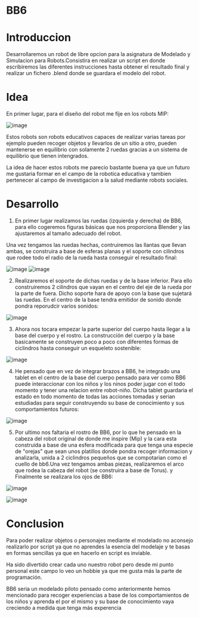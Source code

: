 # BB6

# Introduccion
Desarrollaremos un robot de libre opcion para la asignatura de Modelado y Simulacion para Robots.Consistira en realizar un script en donde escribiremos las diferentes instrucciones hasta obtener el resultado final y realizar un fichero .blend donde se guardara el modelo del robot. 

# Idea
En primer lugar, para el diseño del robot me fije en los robots MIP:

![image](https://user-images.githubusercontent.com/73492480/158706300-b05c953f-f634-4496-95b7-a780e48e83a8.png)

Estos robots son robots educativos capaces de realizar varias tareas por ejemplo pueden recoger objetos y llevarlos de un sitio a otro, pueden mantenerse en equilibrio con solamente 2 ruedas gracias a un sistema de equilibrio que tienen intengrados. 

La idea de hacer estos robots me parecio bastante buena ya que un futuro me gustaria formar en el campo de la robotica educativa y tambien pertenecer al campo de investigacion a la salud mediante robots sociales.

# Desarrollo 

1. En primer lugar realizamos las ruedas (izquierda y derecha) de BB6, para ello cogeremos figuras básicas que nos proporciona Blender y las ajustaremos al tamaño adecuado del robot. 

Una vez tengamos las ruedas hechas, contruiremos las llantas que llevan ambas, se construira a base de esferas planas y el soporte con cilindros que rodee todo el radio de la rueda hasta conseguir el resultado final:

![image](https://user-images.githubusercontent.com/73492480/158707292-145e4509-7730-45e9-8b19-5ea6c073acec.png)
![image](https://user-images.githubusercontent.com/73492480/158707324-11dd111c-2a4d-4c02-b953-e98d4a99eecb.png)

2. Realizaremos el soporte de dichas ruedas y de la base inferior. Para ello construiremos 2 cilindros que vayan en el centro del eje de la rueda por la parte de fuera. Dicho soporte hara de apoyo con la base que sujetará las ruedas. En el centro de la base tendra emitidor de sonido donde pondra reporudcir varios sonidos:

![image](https://user-images.githubusercontent.com/73492480/158707696-b568a1c2-fd37-4d5e-97a8-fc9698c23d07.png)

3. Ahora nos tocara empezar la parte superior del cuerpo hasta llegar a la base del cuerpo y el rostro. La construcción del cuerpo y la base basicamente se construyen poco a poco con diferentes formas de ciclindros hasta conseguir un esqueleto sostenible:

![image](https://user-images.githubusercontent.com/73492480/158707886-aa0a358a-4da6-4cca-95a1-9c58f0846bc3.png)

4. He pensado que en vez de integrar brazos a BB6, he integrado una tablet en el centro de la base del cuerpo pensado para ver como BB6 puede interaccionar con los niños y los ninos poder jugar con el todo momento y tener una relacion entre robot-niño. Dicha tablet guardaria el estado en todo momento de todas las acciones tomadas y serian estudiadas para seguir construyendo su base de conocimiento y sus comportamientos futuros:


![image](https://user-images.githubusercontent.com/73492480/158708194-87e2e802-319b-4e8c-b443-c1ecfded4c9a.png)

5. Por ultimo nos faltaria el rostro de BB6, por lo que he pensado en la cabeza del robot original de donde me inspire (Mip) y la cara esta construida a base de una esfera modificada para que tenga una especie de "orejas" que sean unos platillos donde pondra recoger informacion y analizarla, unida a 2 ciclindros pequeños que se compotarian como el cuello de bb6.Una vez tengamos ambas piezas, realizaremos el arco que rodea la cabeza del robot (se construira a base de Torus). y Finalmente se realizara los ojos de BB6:

![image](https://user-images.githubusercontent.com/73492480/158708629-a2f1c45c-8d31-4d9a-b72f-6e3828663db0.png)

![image](https://user-images.githubusercontent.com/73492480/158708658-537f651e-3520-472c-826f-a6adacfc5021.png)

# Conclusion

Para poder realizar objetos o personajes mediante el modelado no aconsejo realizarlo por script ya que no aprendes la esencia del modelaje y te basas en formas sencillas ya que en hacerlo en script es inviable. 

Ha sido divertido crear cada uno nuestro robot pero desde mi punto personal este campo lo veo un hobbie ya que me gusta más la parte de programación.

BB6 seria un modelado piloto pensado como anteriormente hemos mencionado para recoger experiencias a base de los comportamientos de los niños y aprenda el por el mismo y su base de conocimiento vaya creciendo a medida que tenga más experencia 
